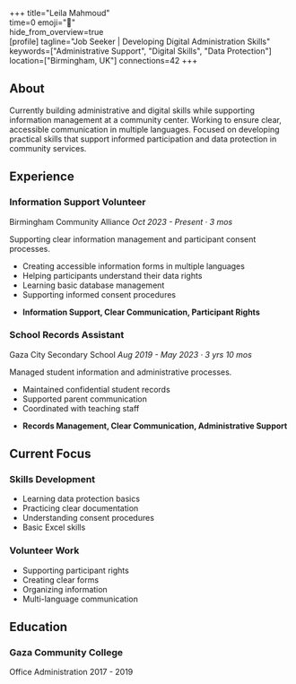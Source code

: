 +++ 
title="Leila Mahmoud"  
time=0 
emoji="👤"  
hide_from_overview=true  
[profile] 
tagline="Job Seeker | Developing Digital Administration Skills" 
keywords=["Administrative Support", "Digital Skills", "Data Protection"] 
location=["Birmingham, UK"] 
connections=42 
+++

## About

Currently building administrative and digital skills while supporting information management at a community center. Working to ensure clear, accessible communication in multiple languages. Focused on developing practical skills that support informed participation and data protection in community services.

## Experience

### Information Support Volunteer

Birmingham Community Alliance
_Oct 2023 - Present · 3 mos_

Supporting clear information management and participant consent processes.

- Creating accessible information forms in multiple languages
- Helping participants understand their data rights
- Learning basic database management
- Supporting informed consent procedures

* **Information Support, Clear Communication, Participant Rights**

### School Records Assistant

Gaza City Secondary School
_Aug 2019 - May 2023 · 3 yrs 10 mos_

Managed student information and administrative processes.

- Maintained confidential student records
- Supported parent communication
- Coordinated with teaching staff

* **Records Management, Clear Communication, Administrative Support**

## Current Focus

### Skills Development

- Learning data protection basics
- Practicing clear documentation
- Understanding consent procedures
- Basic Excel skills

### Volunteer Work

- Supporting participant rights
- Creating clear forms
- Organizing information
- Multi-language communication

## Education

### Gaza Community College

Office Administration
2017 - 2019
